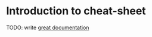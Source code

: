 # Introduction to cheat-sheet

TODO: write [great documentation](http://jacobian.org/writing/what-to-write/)

